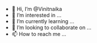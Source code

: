 - 👋 Hi, I’m @Vinitnaika
- 👀 I’m interested in ...
- 🌱 I’m currently learning ...
- 💞️ I’m looking to collaborate on ...
- 📫 How to reach me ...

<!---
Vinitnaika/Vinitnaika is a ✨ special ✨ repository because its `README.md` (this file) appears on your GitHub profile.
You can click the Preview link to take a look at your changes.
--->
